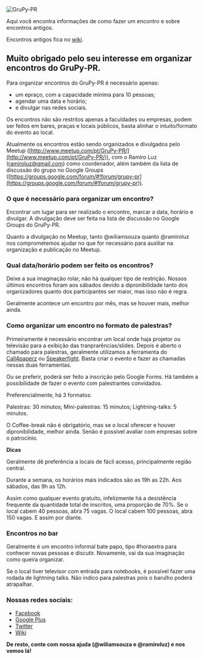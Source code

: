 ![GruPy-PR](https://avatars1.githubusercontent.com/u/13356579?v=3&s=200)

Aqui você encontra informações de como fazer um encontro e sobre encontros
antigos.

Encontros antigos fica no [wiki](https://github.com/GruPyPR/encontros/wiki).


## Muito obrigado pelo seu interesse em organizar encontros do GruPy-PR.

Para organizar encontros do GruPy-PR é necessário apenas:

* um epraço, com a capacidade mínima para 10 pessoas;
* agendar uma data e horário;
* e divulgar nas redes sociais.

Os encontros não são restritos apenas a faculdades ou empresas, podem ser feitos em bares, praças e locais públicos, basta alinhar o intuito/formato do evento ao local.

Atualmente os encontros estão sendo organizados e divulgados pelo Meetup ([http://www.meetup.com/pt/GruPy-PR/](http://www.meetup.com/pt/GruPy-PR/)), com o Ramiro Luz ([ramiroluz@gmail.com](mailto:ramiroluz@gmail.com)) como coordenador, além também da lista de discussão do grupo no Google Groups ([https://groups.google.com/forum/#!forum/grupy-pr](https://groups.google.com/forum/#!forum/grupy-pr)).

### O que é necessário para organizar um encontro?

Encontrar um lugar para ser realizado o encontro, marcar a data, horário e divulgar. A divulgação deve ser feita na lista de discussão no Google Groups do GruPy-PR.

Quanto a divulgação no Meetup, tanto @wiliamsouza quanto @ramiroluz nos comprometemos ajudar no que for necessário para auxiliar na organização e publicação no Meetup.

### Qual data/horário podem ser feito os encontros?

Deixe a sua imaginação rolar, não há qualquer tipo de restrição. Nossos últimos encontros foram aos sábados devido a dipronibilidade tanto dos organizadores quanto dos participantes ser maior, mas isso não é regra.

Geralmente acontece um encontro por mês, mas se houver mais, melhor ainda.

### Como organizar um encontro no formato de palestras?

Primeiramente é necessário encontrar um local onde haja projetor ou televisão para a exibição das tranprarências/slides. Depois é aberto o chamado para palestras, geralmente utilizamos a ferramenta do [Call4paperz](http://call4paperz.com/) ou [Speakerfight](http://preakerfight.com/). Basta criar o evento e fazer as chamadas nessas duas ferramentas.

Ou se preferir, poderá ser feito a inscrição pelo Google Forms. Há também a possibilidade de fazer o evento com palestrantes convidados.

Preferencialmente, há 3 formatos:

Palestras: 30 minutos;
Mini-palestras: 15 minutos;
Lightning-talks: 5 minutos.

O Coffee-break não é obrigatório, mas se o local oferecer e houver dipronibilidade, melhor ainda. Senão é possível avaliar com empresas sobre o patrocínio.

**Dicas**

Geralmente dê preferência a locais de fácil acesso, principalmente região central.

Durante a semana, os horários mais indicados são as 19h as 22h. Aos sábados, das 9h as 12h.

Assim como qualquer evento gratuito, infelizmente há a desistência frequente da quantidade total de inscritos, uma proporção de 70%. Se o local cabem 40 pessoas, abra 75 vagas. O local cabem 100 pessoas, abra 150 vagas. E assim por diante.

### Encontros no bar

Geralmente é um encontro informal bate papo, tipo #horaextra para conhecer novas pessoas e discutir. Novamente, vai da sua imaginação como queira organizar.

Se o local tiver televisor com entrada para notebooks, é possível fazer uma rodada de lightning talks. Não indico para palestras pois o barulho poderá atrapalhar.

### Nossas redes sociais:

* [Facebook](https://www.facebook.com/grupypr)
* [Google Plus]()
* [Twitter](https://twitter.com/grupypr)
* [Wiki](http://wiki.python.org.br/GrupyPr)

**De resto, conte com nossa ajuda (@wiliamsouza e @ramiroluz) e nos vemos lá!**
